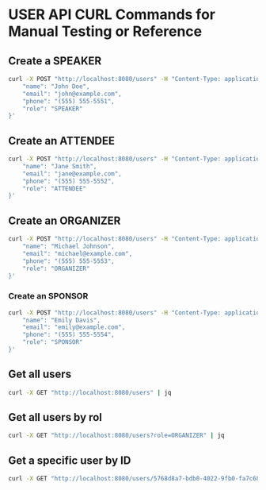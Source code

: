 # USER API CURL Commands for Manual Testing or Reference

## Create a SPEAKER

```bash
curl -X POST "http://localhost:8080/users" -H "Content-Type: application/json" -d '{
    "name": "John Doe",
    "email": "john@example.com",
    "phone": "(555) 555-5551",
    "role": "SPEAKER"
}'
```

## Create an ATTENDEE

```bash
curl -X POST "http://localhost:8080/users" -H "Content-Type: application/json" -d '{
    "name": "Jane Smith",
    "email": "jane@example.com",
    "phone": "(555) 555-5552",
    "role": "ATTENDEE"
}'
```

## Create an ORGANIZER

```bash
curl -X POST "http://localhost:8080/users" -H "Content-Type: application/json" -d '{
    "name": "Michael Johnson",
    "email": "michael@example.com",
    "phone": "(555) 555-5553",
    "role": "ORGANIZER"
}'
```

### Create an SPONSOR

```bash
curl -X POST "http://localhost:8080/users" -H "Content-Type: application/json" -d '{
    "name": "Emily Davis",
    "email": "emily@example.com",
    "phone": "(555) 555-5554",
    "role": "SPONSOR"
}'
```

## Get all users

```bash
curl -X GET "http://localhost:8080/users" | jq
```

## Get all users by rol

```bash
curl -X GET "http://localhost:8080/users?role=ORGANIZER" | jq
```

## Get a specific user by ID

```bash
curl -X GET "http://localhost:8080/users/5768d8a7-bdb0-4022-9fb0-fa7c68491287" | jq
```
